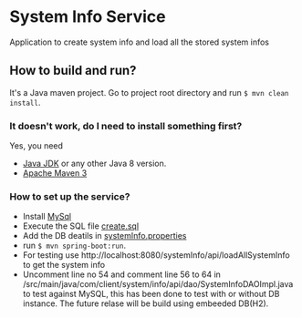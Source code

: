 # System Info Service
Application to create system info and load all the stored system infos 

## How to build and run?

It's a Java maven project. Go to project root directory and run ```$ mvn clean install```. 


### It doesn't work, do I need to install something first?

Yes, you need

- [Java JDK](http://www.oracle.com/technetwork/java/javase/downloads/jdk8-downloads-2133151.html) or any other Java 8 version. 
- [Apache Maven 3](https://maven.apache.org/)

### How to set up the service?
- Install [MySql](https://www.mysql.com/)
- Execute the SQL file [create.sql](src/main/resources/create.sql) 
- Add the DB deatils in [systemInfo.properties](src/main/resources/systemInfo.properties)
- run ```$ mvn spring-boot:run```. 
- For testing use http://localhost:8080/systemInfo/api/loadAllSystemInfo to get the system info
- Uncomment line no 54 and comment line 56 to 64 in /src/main/java/com/client/system/info/api/dao/SystemInfoDAOImpl.java to test against MySQL, 
  this has been done to test with or without DB instance. The future relase will be build using embeeded DB(H2). 
